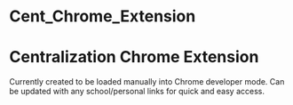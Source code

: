 # Cent_Chrome_Extension
Centralization Chrome Extension 
================================

Currently created to be loaded manually into Chrome developer mode. 
Can be updated with any school/personal links for quick and easy access. 
